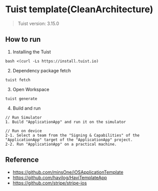 # Tuist template(CleanArchitecture)
> Tuist version: 3.15.0

## How to run

1. Installing the Tuist
```
bash <(curl -Ls https://install.tuist.io)
```

2. Dependency package fetch
```
tuist fetch
```

3. Open Workspace
```
tuist generate
```

4. Build and run
```
// Run Simulator
1. Build "ApplicationApp" and run it on the simulator

// Run on device
2-1. Select a team from the "Signing & Capabilities" of the "ApplicationApp" target of the "ApplicationApp" project.
2-2. Run "ApplicationApp" on a practical machine.
```

## Reference 
- https://github.com/minsOne/iOSApplicationTemplate
- https://github.com/havilog/HaviTemplateApp
- https://github.com/stripe/stripe-ios
